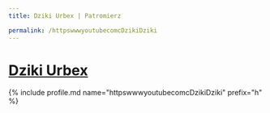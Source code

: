 ```yaml
---
title: Dziki Urbex | Patromierz

permalink: /httpswwwyoutubecomcDzikiDziki
---
```


# [Dziki Urbex](https://patronite.pl/httpswwwyoutubecomcDzikiDziki)

{% include profile.md name="httpswwwyoutubecomcDzikiDziki" prefix="h" %}
